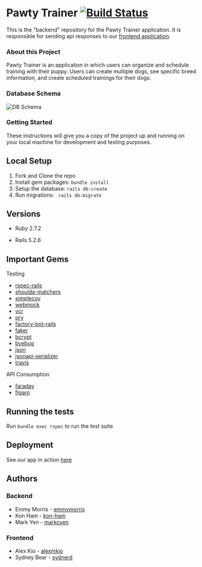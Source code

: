 # Pawty Trainer [![Build Status](https://app.travis-ci.com/Pawty-Trainer/pawty-trainer-api.svg?branch=main)](https://app.travis-ci.com/Pawty-Trainer/pawty-trainer-api)

This is the "backend" repository for the Pawty Trainer application. It is responsible for sending api responses to our [frontend application](https://github.com/Pawty-Trainer/pawty-trainer).

### About this Project

Pawty Trainer is an application in which users can organize and schedule training with their puppy. Users can create multiple dogs, see specific breed information, and create scheduled trainings for their dogs.

### Database Schema
![DB Schema](https://user-images.githubusercontent.com/77904287/131035076-d2ae8a04-aeeb-43cf-8a8f-60239182141e.png)

### Getting Started

These instructions will give you a copy of the project up and running on
your local machine for development and testing purposes.

## Local Setup

1. Fork and Clone the repo
2. Install gem packages: `bundle install`
3. Setup the database: `rails db:create`
4. Run migrations: ` rails db:migrate`

## Versions

- Ruby 2.7.2

- Rails 5.2.6

## Important Gems
Testing
* [rspec-rails](https://github.com/rspec/rspec-rails)
* [shoulda-matchers](https://github.com/thoughtbot/shoulda-matchers)
* [simplecov](https://github.com/simplecov-ruby/simplecov)
* [webmock](https://github.com/bblimke/webmock)
* [vcr](https://github.com/vcr/vcr)
* [pry](https://github.com/pry/pry)
* [factory-bot-rails](https://github.com/thoughtbot/factory_bot_rails)
* [faker](https://github.com/faker-ruby/faker)
* [bcrypt](https://github.com/bcrypt-ruby/bcrypt-ruby)
* [byebug](https://github.com/deivid-rodriguez/byebug)
* [json](https://github.com/flori/json)
* [jsonapi-serializer](https://github.com/jsonapi-serializer/jsonapi-serializer)
* [travis](https://github.com/travis-ci/travis.rb)

API Consumption
* [faraday](https://github.com/lostisland/faraday)
* [figaro](https://github.com/laserlemon/figaro)
## Running the tests

Run `bundle exec rspec` to run the test suite

## Deployment

See our app in action [here](https://pawty-trainer-api.herokuapp.com/)

## Authors
### Backend
- Emmy Morris - [emmymorris](https://github.com/EmmyMorris)
- Kon Ham - [kon-ham](https://github.com/kon-ham)
- Mark Yen - [markcyen](https://github.com/markcyen)
### Frontend
- Alex Kio - [alexmkio](https://github.com/alexmkio)
- Sydney Bear - [sydnerd](https://github.com/sydnerd)
